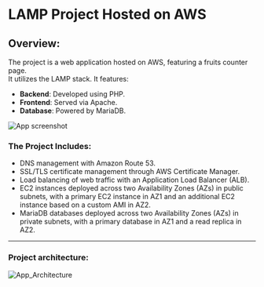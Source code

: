 # LAMP Project Hosted on AWS

## Overview:
The project is a web application hosted on AWS, featuring a fruits counter page.  
It utilizes the LAMP stack. It features:

- **Backend**: Developed using PHP.
- **Frontend**: Served via Apache.
- **Database**: Powered by MariaDB.

![App screenshot](https://github.com/user-attachments/assets/18d2001a-70e5-49fe-a0e8-1a5468e9e3c9)

### The Project Includes:

- DNS management with Amazon Route 53.
- SSL/TLS certificate management through AWS Certificate Manager.
- Load balancing of web traffic with an Application Load Balancer (ALB).
- EC2 instances deployed across two Availability Zones (AZs) in public subnets, with a primary EC2 instance in AZ1 and an additional EC2 instance based on a custom AMI in AZ2.
- MariaDB databases deployed across two Availability Zones (AZs) in private subnets, with a primary database in AZ1 and a read replica in AZ2.

***

### Project architecture:

![App_Architecture](https://github.com/user-attachments/assets/23cf7a1d-8a56-454c-992d-8bbaff0eb374)



